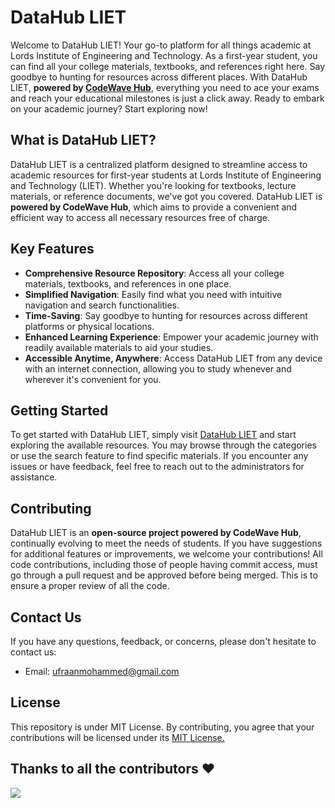 # DataHub LIET

Welcome to DataHub LIET! Your go-to platform for all things academic at Lords Institute of Engineering and Technology. As a first-year student, you can find all your college materials, textbooks, and references right here. Say goodbye to hunting for resources across different places. With DataHub LIET, **powered by [CodeWave Hub](https://github.com/LIEThyd)**, everything you need to ace your exams and reach your educational milestones is just a click away. Ready to embark on your academic journey? Start exploring now!


## What is DataHub LIET?

DataHub LIET is a centralized platform designed to streamline access to academic resources for first-year students at Lords Institute of Engineering and Technology (LIET). Whether you're looking for textbooks, lecture materials, or reference documents, we've got you covered. DataHub LIET is **powered by CodeWave Hub**, which aims to provide a convenient and efficient way to access all necessary resources free of charge.

## Key Features

- **Comprehensive Resource Repository**: Access all your college materials, textbooks, and references in one place.
- **Simplified Navigation**: Easily find what you need with intuitive navigation and search functionalities.
- **Time-Saving**: Say goodbye to hunting for resources across different platforms or physical locations.
- **Enhanced Learning Experience**: Empower your academic journey with readily available materials to aid your studies.
- **Accessible Anytime, Anywhere**: Access DataHub LIET from any device with an internet connection, allowing you to study whenever and wherever it's convenient for you.

## Getting Started

To get started with DataHub LIET, simply visit [DataHub LIET](https://ufraan.github.io/datahub/) and start exploring the available resources. You may browse through the categories or use the search feature to find specific materials. If you encounter any issues or have feedback, feel free to reach out to the administrators for assistance.

## Contributing

DataHub LIET is an **open-source project powered by CodeWave Hub**, continually evolving to meet the needs of students. If you have suggestions for additional features or improvements, we welcome your contributions! All code contributions, including those of people having commit access, must go through a pull request and be approved before being merged. This is to ensure a proper review of all the code.

## Contact Us

If you have any questions, feedback, or concerns, please don't hesitate to contact us:

- Email: [ufraanmohammed@gmail.com](mailto:ufraanmohammed@gmail.com)


<!--                                License       -->
## License
This repository is under MIT License. By contributing, you agree that your contributions will be licensed under its <a href="https://github.com/abdulvasay-234/datahub/blob/main/LICENSE"> MIT License.</a>


<!--                            contributers    -->
## Thanks to all the contributors ❤️
<a href = "https://github.com/abdulvasay-234/datahub/graphs/contributors">
  <img src = "https://contrib.rocks/image?repo=abdulvasay-234/datahub"/>
</a>


